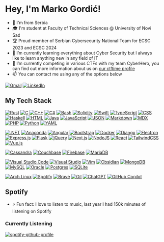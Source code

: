 # Hey, I'm Marko Gordić!

- :round_pushpin: I'm from Serbia
- :mortar_board: I'm student at Faculty of Technical Sciences @ University of Novi Sad
- 🏆 Proud member of Serbian Cybersecurity National Team for ECSC 2023 and ECSC 2024
- 🌱 I’m currently learning everything about Cyber Security but I always like to learn anything new in any field of IT
- 🔭 I’m currently competing in various CTFs with my team CyberHero, you can find out more information about us on [our ctftime profile](https://ctftime.org/team/130070)
- :mailbox: You can contact me using any of the options below

[![Gmail](https://img.shields.io/badge/Gmail-D14836?style=for-the-badge&logo=gmail&logoColor=white)](mailto:mgordic22@gmail.com)
[![LinkedIn](https://img.shields.io/badge/LinkedIn-0077B5?style=for-the-badge&logo=linkedin&logoColor=white)](https://www.linkedin.com/in/gordic/)

## My Tech Stack
[![Rust](https://img.shields.io/badge/Rust-%23000000.svg?e&logo=rust&logoColor=white)](#)
[![C](https://img.shields.io/badge/C-00599C?logo=c&logoColor=white)](#)
[![C++](https://img.shields.io/badge/C++-%2300599C.svg?logo=c%2B%2B&logoColor=white)](#)
[![C#](https://custom-icon-badges.demolab.com/badge/C%23-%23239120.svg?logo=cshrp&logoColor=white)](#)
[![Bash](https://img.shields.io/badge/Bash-4EAA25?logo=gnubash&logoColor=fff)](#)
[![Solidity](https://img.shields.io/badge/Solidity-363636?logo=solidity&logoColor=fff)](#)
[![Swift](https://img.shields.io/badge/Swift-F54A2A?logo=swift&logoColor=white)](#)
[![TypeScript](https://img.shields.io/badge/TypeScript-3178C6?logo=typescript&logoColor=fff)](#)
[![CSS](https://img.shields.io/badge/CSS-1572B6?logo=css3&logoColor=fff)](#)
[![Haskell](https://img.shields.io/badge/Haskell-5e5086?logo=haskell&logoColor=white)](#)
[![HTML](https://img.shields.io/badge/HTML-%23E34F26.svg?logo=html5&logoColor=white)](#)
[![Java](https://img.shields.io/badge/Java-%23ED8B00.svg?logo=openjdk&logoColor=white)](#)
[![JavaScript](https://img.shields.io/badge/JavaScript-F7DF1E?logo=javascript&logoColor=000)](#)
[![JSON](https://img.shields.io/badge/JSON-000?logo=json&logoColor=fff)](#)
[![Markdown](https://img.shields.io/badge/Markdown-%23000000.svg?logo=markdown&logoColor=white)](#)
[![MDX](https://img.shields.io/badge/MDX-1B1F24?logo=mdx&logoColor=fff)](#)
[![PHP](https://img.shields.io/badge/php-%23777BB4.svg?&logo=php&logoColor=white)](#)
[![Python](https://img.shields.io/badge/Python-3776AB?logo=python&logoColor=fff)](#)
[![YAML](https://img.shields.io/badge/YAML-CB171E?logo=yaml&logoColor=fff)](#)


[![.NET](https://img.shields.io/badge/.NET-512BD4?logo=dotnet&logoColor=fff)](#)
[![Anaconda](https://img.shields.io/badge/Anaconda-44A833?logo=anaconda&logoColor=fff)](#)
[![Angular](https://img.shields.io/badge/Angular-%23DD0031.svg?logo=angular&logoColor=white)](#)
[![Bootstrap](https://img.shields.io/badge/Bootstrap-7952B3?logo=bootstrap&logoColor=fff)](#)
[![Docker](https://img.shields.io/badge/Docker-2496ED?logo=docker&logoColor=fff)](#)
[![Django](https://img.shields.io/badge/Django-%23092E20.svg?logo=django&logoColor=white)](#)
[![Electron](https://img.shields.io/badge/Electron-2B2E3A?logo=electron&logoColor=fff)](#)
[![Express.js](https://img.shields.io/badge/Express.js-%23404d59.svg?logo=express&logoColor=%2361DAFB)](#)
[![Flask](https://img.shields.io/badge/Flask-000?logo=flask&logoColor=fff)](#)
[![jQuery](https://img.shields.io/badge/jQuery-0769AD?logo=jquery&logoColor=fff)](#)
[![Next.js](https://img.shields.io/badge/Next.js-black?logo=next.js&logoColor=white)](#)
[![NodeJS](https://img.shields.io/badge/Node.js-6DA55F?logo=node.js&logoColor=white)](#)
[![React](https://img.shields.io/badge/React-%2320232a.svg?logo=react&logoColor=%2361DAFB)](#)
[![TailwindCSS](https://img.shields.io/badge/Tailwind%20CSS-%2338B2AC.svg?logo=tailwind-css&logoColor=white)](#)
[![Vue.js](https://img.shields.io/badge/Vue.js-4FC08D?logo=vuedotjs&logoColor=fff)](#)


[![Cassandra](https://img.shields.io/badge/Cassandra-%231287B1.svg?logo=apache-cassandra&logoColor=white)](#)
[![Couchbase](https://img.shields.io/badge/Couchbase-EA2328?logo=couchbase&logoColor=white)](#)
[![Firebase](https://img.shields.io/badge/Firebase-039BE5?logo=Firebase&logoColor=white)](#)
[![MariaDB](https://img.shields.io/badge/MariaDB-003545?logo=mariadb&logoColor=white)](#)



[![Visual Studio Code](https://custom-icon-badges.demolab.com/badge/Visual%20Studio%20Code-0078d7.svg?logo=vsc&logoColor=white)](#)
[![Visual Studio](https://custom-icon-badges.demolab.com/badge/Visual%20Studio-5C2D91.svg?&logo=visual-studio&logoColor=white)](#)
[![Vim](https://img.shields.io/badge/Vim-%2311AB00.svg?logo=vim&logoColor=white)](#)
[![Obsidian](https://img.shields.io/badge/Obsidian-%23483699.svg?&logo=obsidian&logoColor=white)](#)
[![MongoDB](https://img.shields.io/badge/MongoDB-%234ea94b.svg?logo=mongodb&logoColor=white)](#)
[![MySQL](https://img.shields.io/badge/MySQL-4479A1?logo=mysql&logoColor=fff)](#)
[![Oracle](https://img.shields.io/badge/Oracle-F80000?logo=oracle&logoColor=fff)](#)
[![Postgres](https://img.shields.io/badge/Postgres-%23316192.svg?logo=postgresql&logoColor=white)](#)
[![SQLite](https://img.shields.io/badge/SQLite-%2307405e.svg?logo=sqlite&logoColor=white)](#)


[![Arch Linux](https://img.shields.io/badge/Arch%20Linux-1793D1?logo=arch-linux&logoColor=fff)](#)
[![Spotify](https://img.shields.io/badge/Spotify-1ED760?logo=spotify&logoColor=white)](#)
[![Brave](https://img.shields.io/badge/Brave-FB542B?logo=Brave&logoColor=white)](#)
[![Git](https://img.shields.io/badge/Git-F05032?logo=git&logoColor=fff)](#)
[![ChatGPT](https://img.shields.io/badge/ChatGPT-74aa9c?logo=openai&logoColor=white)](#)
[![GitHub Copilot](https://img.shields.io/badge/GitHub%20Copilot-000?logo=githubcopilot&logoColor=fff)](#)
## Spotify

- ⚡ Fun fact: I love to listen to music, last year I had 150k minutes of listening on Spotify  

### Currently Listening
[![spotify-github-profile](https://spotify-github-profile.vercel.app/api/view?uid=v9ndncwihev9mp7z91v0vzfuc&cover_image=true&theme=natemoo-re&bar_color=53b14f&bar_color_cover=false)](https://github.com/kittinan/spotify-github-profile)
